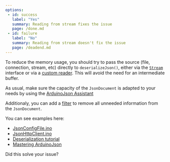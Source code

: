 ```yaml
---
options:
 - id: success
   label: "Yes"
   summary: Reading from stream fixes the issue
   page: /done.md
 - id: failure
   label: "No"
   summary: Reading from stream doesn't fix the issue
   page: /deadend.md
---
```


To reduce the memory usage, you should try to pass the source (file, connection, stream, etc) directly to `deserializeJson()`, either via the [`Stream`](https://www.arduino.cc/reference/en/language/functions/communication/stream/) interface or via a [custom reader](/news/2019/11/01/version-6-13-0/). This will avoid the need for an intermediate buffer.

As usual, make sure the capacity of the `JsonDocument` is adapted to your needs by using the [ArduinoJson Assistant](/v7/assistant/)

Additionaly, you can add a [filter](/news/2020/03/22/version-6-15-0/) to remove all unneeded information from the `JsonDocument`.

You can see examples here:

* [JsonConfigFile.ino](/v7/example/config/)
* [JsonHttpClient.ino](/v7/example/http-client/)
* [Deserialization tutorial](/v7/doc/deserialization/)
* [Mastering ArduinoJson](/book/)

Did this solve your issue?
